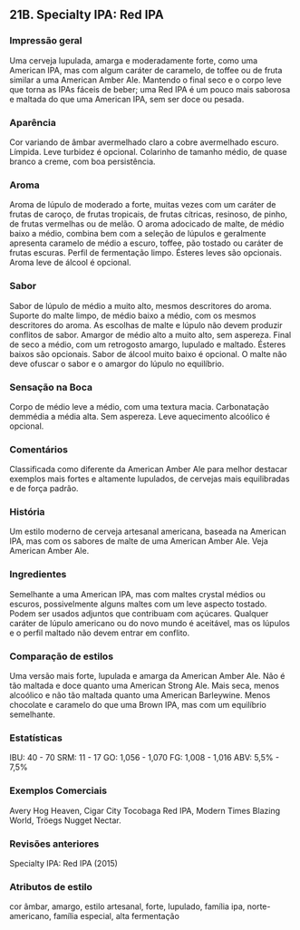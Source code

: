 ## 21B. Specialty IPA: Red IPA

### Impressão geral

Uma cerveja lupulada, amarga e moderadamente forte, como uma American IPA, mas com algum caráter de caramelo, de toffee ou de fruta similar a uma American Amber Ale. Mantendo o final seco e o corpo leve que torna as IPAs fáceis de beber; uma Red IPA é um pouco mais saborosa e maltada do que uma American IPA, sem ser doce ou pesada.

### Aparência

Cor variando de âmbar avermelhado claro a cobre avermelhado escuro. Límpida. Leve turbidez é opcional. Colarinho de tamanho médio, de quase branco a creme, com boa persistência.

### Aroma

Aroma de lúpulo de moderado a forte, muitas vezes com um caráter de frutas de caroço, de frutas tropicais, de frutas cítricas, resinoso, de pinho, de frutas vermelhas ou de melão. O aroma adocicado de malte, de médio baixo a médio, combina bem com a seleção de lúpulos e geralmente apresenta caramelo de médio a escuro, toffee, pão tostado ou caráter de frutas escuras. Perfil de fermentação limpo. Ésteres leves são opcionais. Aroma leve de álcool é opcional.

### Sabor

Sabor de lúpulo de médio a muito alto, mesmos descritores do aroma. Suporte do malte limpo, de médio baixo a médio, com os mesmos descritores do aroma. As escolhas de malte e lúpulo não devem produzir conflitos de sabor. Amargor de médio alto a muito alto, sem aspereza. Final de seco a médio, com um retrogosto amargo, lupulado e maltado. Ésteres baixos são opcionais. Sabor de álcool muito baixo é opcional. O malte não deve ofuscar o sabor e o amargor do lúpulo no equilíbrio.

### Sensação na Boca

Corpo de médio leve a médio, com uma textura macia. Carbonatação demmédia a média alta. Sem aspereza. Leve aquecimento alcoólico é opcional.

### Comentários

Classificada como diferente da American Amber Ale para melhor destacar exemplos mais fortes e altamente lupulados, de cervejas mais equilibradas e de força padrão.

### História

Um estilo moderno de cerveja artesanal americana, baseada na American IPA, mas com os sabores de malte de uma American Amber Ale. Veja American Amber Ale.

### Ingredientes

Semelhante a uma American IPA, mas com maltes crystal médios ou escuros, possivelmente alguns maltes com um leve aspecto tostado. Podem ser usados adjuntos que contribuam com açúcares. Qualquer caráter de lúpulo americano ou do novo mundo é aceitável, mas os lúpulos e o perfil maltado não devem entrar em conflito.

### Comparação de estilos

Uma versão mais forte, lupulada e amarga da American Amber Ale. Não é tão maltada e doce quanto uma American Strong Ale. Mais seca, menos alcoólico e não tão maltada quanto uma American Barleywine. Menos chocolate e caramelo do que uma Brown IPA, mas com um equilíbrio semelhante.

### Estatísticas

IBU: 40 - 70
SRM: 11 - 17
GO: 1,056 - 1,070
FG: 1,008 - 1,016
ABV: 5,5% - 7,5%

### Exemplos Comerciais

Avery Hog Heaven, Cigar City Tocobaga Red IPA, Modern Times Blazing World, Tröegs Nugget Nectar.

### Revisões anteriores

Specialty IPA: Red IPA (2015)

### Atributos de estilo

cor âmbar, amargo, estilo artesanal, forte, lupulado, família ipa, norte-americano, família especial, alta fermentação
